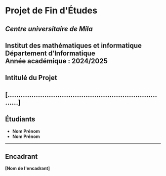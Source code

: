 # **Projet de Fin d'Études**

## *Centre universitaire de Mila*  
**Institut des mathématiques et informatique**  
**Département d’Informatique**  
**Année académique** : 2024/2025  
---

## **Intitulé du Projet**  
**[…………………………………………………………………]**  
---

## **Étudiants**  
- **Nom Prénom**  
- **Nom Prénom**  
---

## **Encadrant**  
**[Nom de l'encadrant]**

